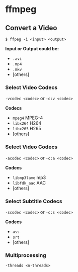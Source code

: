 # ffmpeg

## Convert a Video
```
$ ffpeg -i <input> <output>
```

**Input or Output could be:**
- `.avi`
- `.mp4`
- `.mkv`
- [others]

### Select Video Codecs
`-vcodec <codec>` or `-c:v <codec>`

**Codecs**

- `mpeg4` MPEG-4
- `libx264` H264
- `libx265` H265
- [others]

### Select Video Codecs
`-acodec <codec>` or `-c:a <codec>`

**Codecs**

- `libmp3lame` mp3
- `libfdk_aac` AAC
- [others]

### Select Subtitle Codecs
`-scodec <codec>` or `-c:s <codec>`

**Codecs**

- `ass`
- `srt`
- [others]








### Multiprocessing
`-threads <n-threads>`
